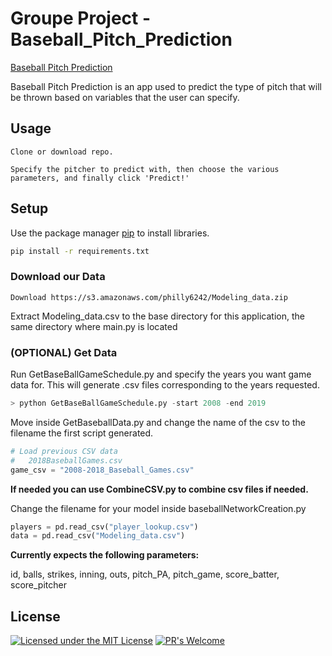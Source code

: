 # Groupe Project - Baseball_Pitch_Prediction
[Baseball Pitch Prediction](ui_image.png)

Baseball Pitch Prediction is an app used to predict the type of pitch that will be thrown based on variables that the user can specify.

## Usage

```
Clone or download repo.

Specify the pitcher to predict with, then choose the various parameters, and finally click 'Predict!'
```

## Setup

Use the package manager [pip](https://pip.pypa.io/en/stable/) to install libraries.

```bash
pip install -r requirements.txt
```

### Download our Data

```
Download https://s3.amazonaws.com/philly6242/Modeling_data.zip
```
Extract Modeling_data.csv to the base directory for this application, the same directory where main.py is located


### (OPTIONAL) Get Data

Run GetBaseBallGameSchedule.py and specify the years you want game data for. This will generate .csv files corresponding to the years requested.
```python
> python GetBaseBallGameSchedule.py -start 2008 -end 2019
```
Move inside GetBaseballData.py and change the name of the csv to the filename the first script generated.
```python
# Load previous CSV data
#   2018BaseballGames.csv
game_csv = "2008-2018_Baseball_Games.csv"
```

**If needed you can use CombineCSV.py to combine csv files if needed.**

Change the filename for your model inside baseballNetworkCreation.py
```python
players = pd.read_csv("player_lookup.csv")
data = pd.read_csv("Modeling_data.csv")
```

**Currently expects the following parameters:**

id, balls, strikes, inning, outs, pitch_PA, pitch_game, score_batter, score_pitcher


## License
[![Licensed under the MIT License](https://img.shields.io/badge/License-MIT-blue.svg)](https://github.com/Microsoft/BosqueLanguage/blob/master/LICENSE.txt)
[![PR's Welcome](https://img.shields.io/badge/PRs%20-welcome-brightgreen.svg)](#contribute)
